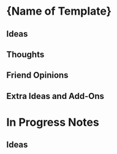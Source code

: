 # {Name of Template}

## Ideas


## Thoughts


## Friend Opinions


## Extra Ideas and Add-Ons



# In Progress Notes


## Ideas